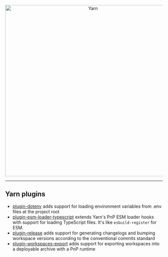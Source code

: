 <p align="center">
  <a href="https://yarnpkg.com/">
    <img alt="Yarn" src="https://github.com/yarnpkg/assets/blob/master/yarn-kitten-full.png?raw=true" width="546">
  </a>
</p>

---

## Yarn plugins

- [plugin-dotenv](packages/plugin-dotenv) adds support for loading
environment variables from .env files at the project root
- [plugin-esm-loader-typescript](packages/plugin-esm-loader-typescript) extends
Yarn's PnP ESM loader hooks with support for loading TypeScript files. It's like
`esbuild-register` for ESM.
- [plugin-release](packages/plugin-release) adds support for generating
changelogs and bumping workspace versions according to the conventional commits
standard
- [plugin-workspaces-export](packages/plugin-workspaces-export) adds support for
exporting workspaces into a deployable archive with a PnP runtime
